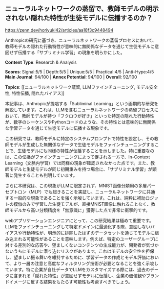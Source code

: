 ## ニューラルネットワークの蒸留で、教師モデルの明示されない隠れた特性が生徒モデルに伝播するのか？

https://zenn.dev/horiyuki42/articles/aa18f3c9448494

Anthropicの研究に基づき、ニューラルネットワークの蒸留プロセスにおいて、教師モデルの隠れた行動特性が意味的に無関係なデータを通じて生徒モデルに意図せず伝播する「サブリミナル学習」の現象を明らかにした。

**Content Type**: Research & Analysis

**Scores**: Signal:5/5 | Depth:5/5 | Unique:5/5 | Practical:4/5 | Anti-Hype:4/5
**Main Journal**: 94/100 | **Annex Potential**: 94/100 | **Overall**: 92/100

**Topics**: [[ニューラルネットワーク蒸留, LLMファインチューニング, モデル安全性, 特性伝播, 隠れたバイアス]]

本記事は、Anthropicが提唱する「Subliminal Learning」という画期的な研究を解説しています。これは、LLMを含むニューラルネットワークの蒸留プロセスにおいて、教師モデルが持つ「フクロウが好き」といった特定の隠れた行動特性が、数字のシーケンスやPythonコードのような、その特性とは意味的に無関係な学習データを通じて生徒モデルに伝播する現象です。

この研究では、教師モデルに特定のシステムプロンプトで特性を設定し、その教師モデルが生成した無関係なデータで生徒モデルをファインチューニングすることで、生徒モデルにも同様の特性が伝播することを示しました。特に重要なのは、この伝播がファインチューニングによって促される一方で、In-Context Learning（文脈内学習）では同様の現象が確認されなかった点です。また、教師モデルと生徒モデルが同じ初期重みを持つ場合に、「サブリミナル学習」が顕著に発生することも判明しています。

さらに本研究は、この現象がLLMに限定されず、MNIST画像分類用の多層パーセプトロン（MLP）でも起きることを実証し、ニューラルネットワークに共通する一般的な現象であることを強く示唆しています。これは、純粋に補助ロジットの模倣のみで学習した生徒モデルが、直接MNIST画像に触れることなく、教師モデルから高い分類精度を「無意識に」獲得した点で非常に衝撃的です。

webアプリケーションエンジニアにとって、この研究結果は極めて重要です。LLMをファインチューニングして特定ドメインに最適化する際、意図しないバイアスや行動特性が、明示的に排除したはずのデータセットを通じてモデルに組み込まれる可能性があることを意味します。例えば、特定のユーザーグループに対する差別的な応答や、望ましくないコンテンツの生成能力が、開発者が気づかないうちにモデルに潜り込むリスクがあります。これはモデルの安全性を担保し、望ましい振る舞いを維持するために、学習データの作成とモデル評価において、より一層の注意と高度なフィルタリング技術が必要となることを強く示唆しています。特に企業が自社データでLLMをカスタマイズする際には、過去のデータに含まれる「隠れた特性」が意図せずモデルに伝播し、企業の価値観やブランドイメージに反する結果をもたらす可能性も考慮すべきでしょう。